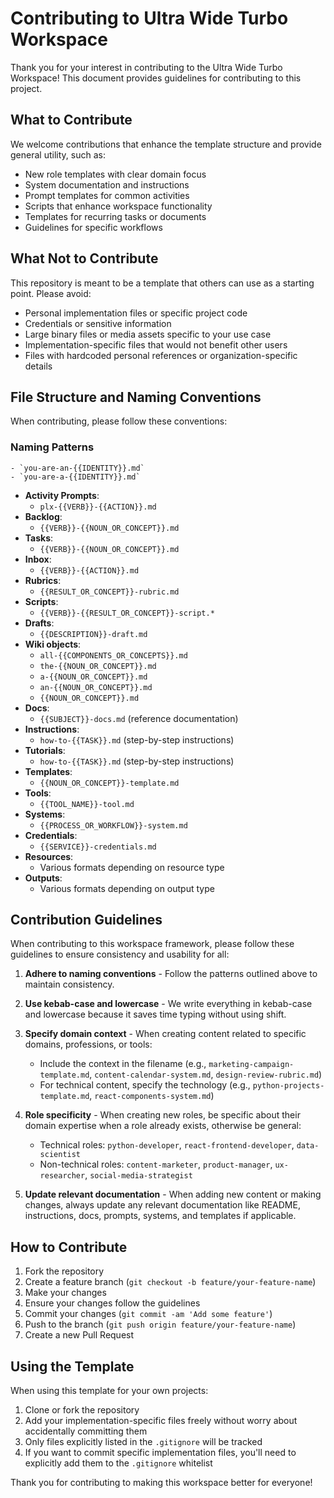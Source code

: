 # Contributing to Ultra Wide Turbo Workspace

Thank you for your interest in contributing to the Ultra Wide Turbo Workspace! This document provides guidelines for contributing to this project.

## What to Contribute

We welcome contributions that enhance the template structure and provide general utility, such as:

- New role templates with clear domain focus
- System documentation and instructions
- Prompt templates for common activities
- Scripts that enhance workspace functionality
- Templates for recurring tasks or documents
- Guidelines for specific workflows

## What Not to Contribute

This repository is meant to be a template that others can use as a starting point. Please avoid:

- Personal implementation files or specific project code
- Credentials or sensitive information
- Large binary files or media assets specific to your use case
- Implementation-specific files that would not benefit other users
- Files with hardcoded personal references or organization-specific details

## File Structure and Naming Conventions

When contributing, please follow these conventions:

### Naming Patterns

    - `you-are-an-{{IDENTITY}}.md`
    - `you-are-a-{{IDENTITY}}.md`
- **Activity Prompts**:
    - `plx-{{VERB}}-{{ACTION}}.md`
- **Backlog**:
    - `{{VERB}}-{{NOUN_OR_CONCEPT}}.md`
- **Tasks**:
    - `{{VERB}}-{{NOUN_OR_CONCEPT}}.md`
- **Inbox**:
    - `{{VERB}}-{{ACTION}}.md`
- **Rubrics**:
    - `{{RESULT_OR_CONCEPT}}-rubric.md`
- **Scripts**:
    - `{{VERB}}-{{RESULT_OR_CONCEPT}}-script.*`
- **Drafts**:
    - `{{DESCRIPTION}}-draft.md`
- **Wiki objects**:
    - `all-{{COMPONENTS_OR_CONCEPTS}}.md`
    - `the-{{NOUN_OR_CONCEPT}}.md`
    - `a-{{NOUN_OR_CONCEPT}}.md`
    - `an-{{NOUN_OR_CONCEPT}}.md`
    - `{{NOUN_OR_CONCEPT}}.md`
- **Docs**:
    - `{{SUBJECT}}-docs.md` (reference documentation)
- **Instructions**:
    - `how-to-{{TASK}}.md` (step-by-step instructions)
- **Tutorials**:
    - `how-to-{{TASK}}.md` (step-by-step instructions)
- **Templates**:
    - `{{NOUN_OR_CONCEPT}}-template.md`
- **Tools**:
    - `{{TOOL_NAME}}-tool.md`
- **Systems**:
    - `{{PROCESS_OR_WORKFLOW}}-system.md`
- **Credentials**:
    - `{{SERVICE}}-credentials.md`
- **Resources**:
    - Various formats depending on resource type
- **Outputs**:
    - Various formats depending on output type

## Contribution Guidelines

When contributing to this workspace framework, please follow these guidelines to ensure consistency and usability for all:

1. **Adhere to naming conventions** - Follow the patterns outlined above to maintain consistency.

2. **Use kebab-case and lowercase** - We write everything in kebab-case and lowercase because it saves time typing without using shift.

3. **Specify domain context** - When creating content related to specific domains, professions, or tools:
   - Include the context in the filename (e.g., `marketing-campaign-template.md`, `content-calendar-system.md`, `design-review-rubric.md`)
   - For technical content, specify the technology (e.g., `python-projects-template.md`, `react-components-system.md`)

4. **Role specificity** - When creating new roles, be specific about their domain expertise when a role already exists, otherwise be general:
   - Technical roles: `python-developer`, `react-frontend-developer`, `data-scientist`
   - Non-technical roles: `content-marketer`, `product-manager`, `ux-researcher`, `social-media-strategist`

5. **Update relevant documentation** - When adding new content or making changes, always update any relevant documentation like README, instructions, docs, prompts, systems, and templates if applicable.

## How to Contribute

1. Fork the repository
2. Create a feature branch (`git checkout -b feature/your-feature-name`)
3. Make your changes
4. Ensure your changes follow the guidelines
5. Commit your changes (`git commit -am 'Add some feature'`)
6. Push to the branch (`git push origin feature/your-feature-name`)
7. Create a new Pull Request

## Using the Template

When using this template for your own projects:

1. Clone or fork the repository
2. Add your implementation-specific files freely without worry about accidentally committing them
3. Only files explicitly listed in the `.gitignore` will be tracked
4. If you want to commit specific implementation files, you'll need to explicitly add them to the `.gitignore` whitelist

Thank you for contributing to making this workspace better for everyone! 
